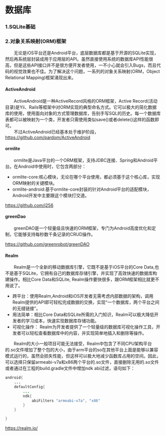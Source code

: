 # 数据库


### 1.SQLite基础





### 2.对象关系映射(ORM)框架
&emsp;&emsp;无论是iOS平台还是Android平台，底层数据库都是基于开源的SQLite实现，然后再系统层封装成用于应用层的API。虽然直接使用系统的数据库API性能很高，但是这些API接口并不是很方便开发者使用，一不小心就会引入Bugs，而且代码的视觉效果也不佳。为了解决这个问题，一系列的对象关系映射(ORM，Object Relational Mapping)框架涌现出来。

#### ActiveAndroid
&emsp;&emsp;ActiveAndroid是一种ActiveRecord风格的ORM框架，Active Record(活动目录)是Yii、Rails等框架中对ORM实现的典型命名方式。它可以极大的简化数据库的使用，使用面向对象的方式管理数据库，告别手写SQL的历史。每一个数据库表都可以被映射为一个类，开发者只需使用类似save()或者delete()这样的函数即可。  
&emsp;&emsp;不过ActiveAndroid已经基本处于维护阶段， https://github.com/pardom/ActiveAndroid

#### ormlite
&emsp;&emsp;ormlite是Java平台的一个ORM框架，支持JDBC连接、Spring和Android平台。在Android中使用时，它包含两部分：
* ormlite-core:核心模块，无论在哪个平台使用，都必须基于这个核心库，实现ORM映射的关键模块。
* ormlite-android:基于ormlite-core封装的针对Android平台的适配模块，Android开发中主要跟这个模块打交道。

https://github.com/j256

#### greenDao
&emsp;&emsp;greenDAO是一个轻量级且快速的ORM框架，专门为Android高度优化和定制，它能够支持每秒数千条记录的CRUD操作。

https://github.com/greenrobot/greenDAO


#### Realm
&emsp;&emsp;Realm是一个全新的移动数据库引擎，它既不是基于iOS平台的Core Data,也不是基于SQLite，它拥有自己的数据库存储引擎，并实现了高效快速的数据库构建操作。相比Core Data和SQLite, Realm操作要快很多，跟ORM框架相比就更不用说了。
* 跨平台：使用Realm,Android和iOS开发者无需考虑内部数据的架构，调用Realm提供的API即可轻松完成数据的交换，实现“一个数据库，两个平台之间的无缝链接”。
* 用法简单：相比Core Data和SQLite所需的入门知识，Realm可以极大降低开发者的学习成本，快速实现数据库存储功能。
* 可视化操作： Realm为开发者提供了一个轻量级的数据库可视化操作工具，开发者可以轻松查看数据库中的内容，并实现简单地插入和删除等操作。

&emsp;&emsp;Realm的大小一般项目可能无法接受，Realm中包含了不同CPU架构平台的.so文件增加了整个包的大小，由于arm平台的so在其他平台上面是能够以兼容模式运行的，虽然会损失性能，但这样可以极大地减少函数库占用的空间。因此，可以选择只保留armeabi-v7a和x86两个平台的.so文件，直接删除无用的.so文件或者通过在工程的build.gradle文件中增加ndk abi过滤，语句如下：
```Java
android{
	...
	defaultConfig{
		...
		ndk{
			abiFilters "armeabi-v7a", "x86"
		}
	}

}
```




https://realm.io/
